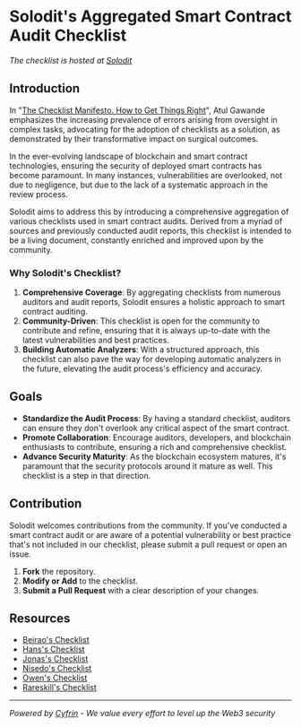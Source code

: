 # Solodit's Aggregated Smart Contract Audit Checklist

_The checklist is hosted at [Solodit](https://solodit.xyz)_

## Introduction

In "[The Checklist Manifesto. How to Get Things Right](http://atulgawande.com/book/the-checklist-manifesto/)", Atul Gawande emphasizes the increasing prevalence of errors arising from oversight in complex tasks, advocating for the adoption of checklists as a solution, as demonstrated by their transformative impact on surgical outcomes.

In the ever-evolving landscape of blockchain and smart contract technologies, ensuring the security of deployed smart contracts has become paramount. In many instances, vulnerabilities are overlooked, not due to negligence, but due to the lack of a systematic approach in the review process.

Solodit aims to address this by introducing a comprehensive aggregation of various checklists used in smart contract audits. Derived from a myriad of sources and previously conducted audit reports, this checklist is intended to be a living document, constantly enriched and improved upon by the community.

### Why Solodit's Checklist?

1. **Comprehensive Coverage**: By aggregating checklists from numerous auditors and audit reports, Solodit ensures a holistic approach to smart contract auditing.
2. **Community-Driven**: This checklist is open for the community to contribute and refine, ensuring that it is always up-to-date with the latest vulnerabilities and best practices.
3. **Building Automatic Analyzers**: With a structured approach, this checklist can also pave the way for developing automatic analyzers in the future, elevating the audit process's efficiency and accuracy.

## Goals

- **Standardize the Audit Process**: By having a standard checklist, auditors can ensure they don't overlook any critical aspect of the smart contract.
- **Promote Collaboration**: Encourage auditors, developers, and blockchain enthusiasts to contribute, ensuring a rich and comprehensive checklist.
- **Advance Security Maturity**: As the blockchain ecosystem matures, it's paramount that the security protocols around it mature as well. This checklist is a step in that direction.

## Contribution

Solodit welcomes contributions from the community. If you've conducted a smart contract audit or are aware of a potential vulnerability or best practice that's not included in our checklist, please submit a pull request or open an issue.

1. **Fork** the repository.
2. **Modify or Add** to the checklist.
3. **Submit a Pull Request** with a clear description of your changes.

## Resources
- [Beirao's Checklist](./ref/beirao.md)
- [Hans's Checklist](./ref/hans.md)
- [Jonas's Checklist](./ref/jonas.md)
- [Nisedo's Checklist](./ref/nisedo.md)
- [Owen's Checklist](./ref/owen.md)
- [Rareskill's Checklist](./ref/rareskill.md)

---

*Powered by [Cyfrin](https://twitter.com/CyfrinAudits) - We value every effort to level up the Web3 security*
